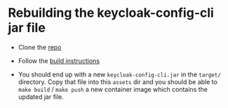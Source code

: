 # Rebuilding the keycloak-config-cli jar file

- Clone the [repo](https://github.com/adorsys/keycloak-config-cli)

- Follow the [build instructions](https://github.com/adorsys/keycloak-config-cli)

- You should end up with a new `keycloak-config-cli.jar` in the `target/` directory. Copy that file into this `assets` dir and you should be able to `make build` / `make push` a new container image which contains the updated jar file. 